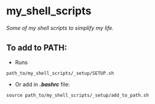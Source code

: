 # my_shell_scripts
###### Some of my shell scripts to simplify my life.





## To add to PATH:

* Runs

``path_to/my_shell_scripts/_setup/SETUP.sh``

* Or add in ***.bashrc*** file:

``source path_to/my_shell_scripts/_setup/add_to_path.sh``